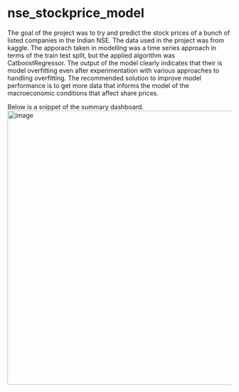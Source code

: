 # nse_stockprice_model
The goal of the project was to try and predict the stock prices of a bunch of listed companies in the Indian NSE. The data used in the project was from kaggle.
The apporach taken in modelling was a time series approach in terms of the train test split, but the applied algorithm was CatboostRegressor.
The output of the model clearly indicates that their is model overfitting even after experimentation with various approaches to handling overfitting. The recommended solution to improve model performance is to get more data that informs the model of the macroeconomic conditions that affect share prices.

Below is a snippet of the summary dashboard.
<img width="618" alt="image" src="https://github.com/MichelleGitau/nse_stockprice_model/assets/110024241/e8b350b7-75be-470c-b39e-77ad66465754">


